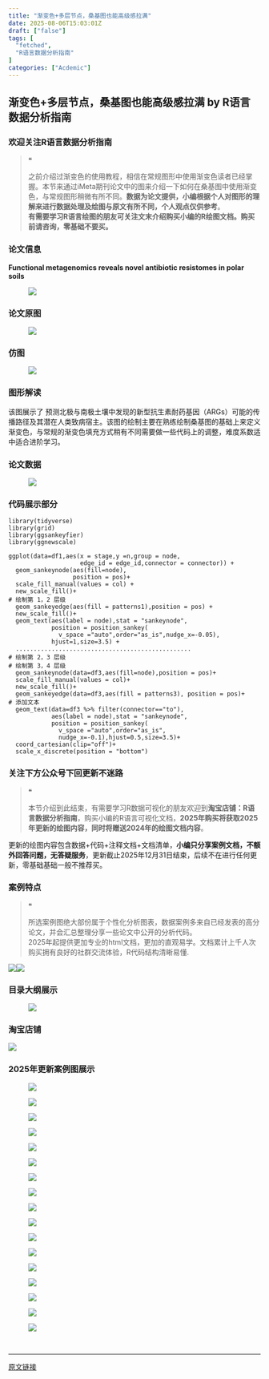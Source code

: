 ```yaml
---
title: "渐变色+多层节点，桑基图也能高级感拉满"
date: 2025-08-06T15:03:01Z
draft: ["false"]
tags: [
  "fetched",
  "R语言数据分析指南"
]
categories: ["Acdemic"]
---
```

渐变色+多层节点，桑基图也能高级感拉满 by R语言数据分析指南
------
<div><section data-tool="mdnice编辑器" data-website="https://www.mdnice.com" data-pm-slice="0 0 []"><h3 data-cacheurl="" data-remoteid="" data-tool="mdnice编辑器"><span></span><span><span leaf="">欢迎关注R语言数据分析指南</span></span><span></span></h3><blockquote><span><span leaf="">❝</span></span><p><span leaf="">之前介绍过渐变色的使用教程，相信在常规图形中使用渐变色读者已经掌握。本节来通过iMeta期刊论文中的图来介绍一下如何在桑基图中使用渐变色，与常规图形稍微有所不同。</span><strong><span leaf="">数据为论文提供，小编根据个人对图形的理解来进行数据处理及绘图与原文有所不同，个人观点仅供参考</span></strong><span leaf="">。</span><span leaf=""><br></span><strong><span leaf="">有需要学习R语言绘图的朋友可关注文末介绍购买小编的R绘图文档。购买前请咨询，零基础不要买。</span></strong></p></blockquote><h3 data-cacheurl="" data-remoteid="" data-tool="mdnice编辑器"><span></span><span><span leaf="">论文信息</span></span><span></span></h3><p data-tool="mdnice编辑器"><strong><span leaf="">Functional metagenomics reveals novel antibiotic resistomes in polar soils</span></strong></p><figure data-tool="mdnice编辑器"><span leaf=""><img data-src="https://mmbiz.qpic.cn/mmbiz_png/EibnicgwScTAbZ5AriaeXmbK3k3vCdYicicunp1OLQW2aIyz7nfVvk79eHYBmEkVx3C0XMwAE0IrDMdA89v5CRPPFnw/640?wx_fmt=png&amp;from=appmsg" data-ratio="0.4361111111111111" data-type="png" data-w="1080" data-imgfileid="100049597" src="https://mmbiz.qpic.cn/mmbiz_png/EibnicgwScTAbZ5AriaeXmbK3k3vCdYicicunp1OLQW2aIyz7nfVvk79eHYBmEkVx3C0XMwAE0IrDMdA89v5CRPPFnw/640?wx_fmt=png&amp;from=appmsg"></span></figure><h3 data-cacheurl="" data-remoteid="" data-tool="mdnice编辑器"><span></span><span><span leaf="">论文原图</span></span><span></span></h3><figure data-tool="mdnice编辑器"><span leaf=""><img data-src="https://mmbiz.qpic.cn/mmbiz_png/EibnicgwScTAbZ5AriaeXmbK3k3vCdYicicunia0CBCp0VK7biaicznkrGsFoKoP6a0n8sHWiafY9xY37cTnoKc9aEepEVQ/640?wx_fmt=png&amp;from=appmsg" data-ratio="0.8069815195071869" data-type="png" data-w="974" data-imgfileid="100049598" src="https://mmbiz.qpic.cn/mmbiz_png/EibnicgwScTAbZ5AriaeXmbK3k3vCdYicicunia0CBCp0VK7biaicznkrGsFoKoP6a0n8sHWiafY9xY37cTnoKc9aEepEVQ/640?wx_fmt=png&amp;from=appmsg"></span></figure><h3 data-cacheurl="" data-remoteid="" data-tool="mdnice编辑器"><span></span><span><span leaf="">仿图</span></span><span></span></h3><figure data-tool="mdnice编辑器"><span leaf=""><img data-src="https://mmbiz.qpic.cn/mmbiz_png/EibnicgwScTAbZ5AriaeXmbK3k3vCdYicicunH0ia4HwcATN3UzExzcwjGyI9Qc6ia7MCsVkDknXoaqkzy7N0UibHMEFgw/640?wx_fmt=png&amp;from=appmsg" data-ratio="0.5648148148148148" data-type="png" data-w="1080" data-imgfileid="100049596" src="https://mmbiz.qpic.cn/mmbiz_png/EibnicgwScTAbZ5AriaeXmbK3k3vCdYicicunH0ia4HwcATN3UzExzcwjGyI9Qc6ia7MCsVkDknXoaqkzy7N0UibHMEFgw/640?wx_fmt=png&amp;from=appmsg"></span></figure><h3 data-cacheurl="" data-remoteid="" data-tool="mdnice编辑器"><span></span><span><span leaf="">图形解读</span></span><span></span></h3><p data-tool="mdnice编辑器"><span leaf="">该图展示了 预测北极与南极土壤中发现的新型抗生素耐药基因（ARGs）可能的传播路径及其潜在人类致病宿主。该图的绘制主要在熟练绘制桑基图的基础上来定义渐变色，与常规的渐变色填充方式稍有不同需要做一些代码上的调整，难度系数适中适合进阶学习。</span></p><h3 data-cacheurl="" data-remoteid="" data-tool="mdnice编辑器"><span></span><span><span leaf="">论文数据</span></span><span></span></h3><figure data-tool="mdnice编辑器"><span leaf=""><img data-imgfileid="100049599" data-ratio="0.7472222222222222" data-src="https://mmbiz.qpic.cn/mmbiz_png/EibnicgwScTAbZ5AriaeXmbK3k3vCdYicicundIeJa8bFOicCHDexqTLtqhJMv3313NVOdC0OMFxANiaB1XAKGy4eEibtg/640?wx_fmt=png&amp;from=appmsg" data-type="png" data-w="1080" src="https://mmbiz.qpic.cn/mmbiz_png/EibnicgwScTAbZ5AriaeXmbK3k3vCdYicicundIeJa8bFOicCHDexqTLtqhJMv3313NVOdC0OMFxANiaB1XAKGy4eEibtg/640?wx_fmt=png&amp;from=appmsg"></span></figure><h3 data-cacheurl="" data-remoteid="" data-tool="mdnice编辑器"><span></span><span><span leaf="">代码展示部分</span></span><span></span></h3><pre data-tool="mdnice编辑器"><span data-cacheurl="" data-remoteid=""></span><code><span><span leaf="">library</span></span><span leaf="">(tidyverse)</span><span leaf=""><br></span><span><span leaf="">library</span></span><span leaf="">(grid)</span><span leaf=""><br></span><span><span leaf="">library</span></span><span leaf="">(ggsankeyfier) </span><span leaf=""><br></span><span><span leaf="">library</span></span><span leaf="">(ggnewscale)</span><span leaf=""><br></span><span leaf=""><br></span><span leaf="">ggplot(data=df1,aes(x = stage,y =n,group = node,</span><span leaf=""><br></span><span leaf="">                    edge_id = edge_id,connector = connector)) +</span><span leaf=""><br></span><span leaf="">  geom_sankeynode(aes(fill=node),</span><span leaf=""><br></span><span leaf="">                  position = pos)+</span><span leaf=""><br></span><span leaf="">  scale_fill_manual(values = col) +</span><span leaf=""><br></span><span leaf="">  new_scale_fill()+</span><span leaf=""><br></span><span><span leaf=""># 绘制第 1，2 层级</span></span><span leaf=""><br></span><span leaf="">  geom_sankeyedge(aes(fill = patterns1),position = pos) +</span><span leaf=""><br></span><span leaf="">  new_scale_fill()+</span><span leaf=""><br></span><span leaf="">  geom_text(aes(label = node),stat = </span><span><span leaf="">"sankeynode"</span></span><span leaf="">,</span><span leaf=""><br></span><span leaf="">            position = position_sankey(</span><span leaf=""><br></span><span leaf="">              v_space =</span><span><span leaf="">"auto"</span></span><span leaf="">,order=</span><span><span leaf="">"as_is"</span></span><span leaf="">,nudge_x=-</span><span><span leaf="">0.05</span></span><span leaf="">),</span><span leaf=""><br></span><span leaf="">            hjust=</span><span><span leaf="">1</span></span><span leaf="">,size=</span><span><span leaf="">3.5</span></span><span leaf="">) +</span><span leaf=""><br></span><span leaf="">  .................................................</span><span leaf=""><br></span><span><span leaf=""># 绘制第 2，3 层级</span></span><span leaf=""><br></span><span><span leaf=""># 绘制第 3，4 层级</span></span><span leaf=""><br></span><span leaf="">  geom_sankeynode(data=df3,aes(fill=node),position = pos)+</span><span leaf=""><br></span><span leaf="">  scale_fill_manual(values = col)+</span><span leaf=""><br></span><span leaf="">  new_scale_fill()+</span><span leaf=""><br></span><span leaf="">  geom_sankeyedge(data=df3,aes(fill = patterns3), position = pos)+</span><span leaf=""><br></span><span><span leaf=""># 添加文本</span></span><span leaf=""><br></span><span leaf="">  geom_text(data=df3 %&gt;% filter(connector==</span><span><span leaf="">"to"</span></span><span leaf="">),</span><span leaf=""><br></span><span leaf="">            aes(label = node),stat = </span><span><span leaf="">"sankeynode"</span></span><span leaf="">,</span><span leaf=""><br></span><span leaf="">            position = position_sankey(</span><span leaf=""><br></span><span leaf="">              v_space =</span><span><span leaf="">"auto"</span></span><span leaf="">,order=</span><span><span leaf="">"as_is"</span></span><span leaf="">,</span><span leaf=""><br></span><span leaf="">              nudge_x=-</span><span><span leaf="">0.1</span></span><span leaf="">),hjust=</span><span><span leaf="">0.5</span></span><span leaf="">,size=</span><span><span leaf="">3.5</span></span><span leaf="">)+</span><span leaf=""><br></span><span leaf="">  coord_cartesian(clip=</span><span><span leaf="">"off"</span></span><span leaf="">)+</span><span leaf=""><br></span><span leaf="">  scale_x_discrete(position = </span><span><span leaf="">"bottom"</span></span><span leaf="">)</span><span leaf=""><br></span></code></pre><h3 data-cacheurl="" data-remoteid="" data-tool="mdnice编辑器"><span></span><span><span leaf="">关注下方公众号下回更新不迷路</span></span><span></span></h3><section nodeleaf=""><mp-common-profile data-pluginname="mpprofile" data-nickname="R语言数据分析指南" data-alias="YanJANtwo" data-from="0" data-headimg="http://mmbiz.qpic.cn/mmbiz_png/EibnicgwScTAZF0rpeZII9Ltl26VbVagriczTria1fib3XgjwwHEHFjPzkmGpqWDVVHBSzhENictUM2iavAKiaM5lc9USw/0?wx_fmt=png" data-signature="R语言重症爱好者，喜欢绘制各种精美的图表，喜欢的小伙伴可以关注我，跟我一起学习" data-id="Mzg3MzQzNTYzMw==" data-is_biz_ban="0" data-service_type="1" data-verify_status="0"></mp-common-profile></section><blockquote><span><span leaf="">❝</span></span><p><span leaf="">本节介绍到此结束，有需要学习R数据可视化的朋友欢迎到</span><strong><span leaf="">淘宝店铺：R语言数据分析指南</span></strong><span leaf="">，购买小编的R语言可视化文档，</span><strong><span leaf="">2025年购买将获取2025年更新的绘图内容，同时将赠送2024年的绘图文档内容</span></strong><span leaf="">。</span></p></blockquote><p data-tool="mdnice编辑器"><span leaf="">更新的绘图内容包含数据+代码+注释文档+文档清单，</span><strong><span leaf="">小编只分享案例文档，不额外回答问题，无答疑服务</span></strong><span leaf="">，更新截止2025年12月31日结束，后续不在进行任何更新，零基础基础一般不推荐买。</span></p><h3 data-cacheurl="" data-remoteid="" data-tool="mdnice编辑器"><span></span><span><span leaf="">案例特点</span></span><span></span></h3><blockquote><span><span leaf="">❝</span></span><p><span leaf="">所选案例图绝大部份属于个性化分析图表，数据案例多来自已经发表的高分论文，并会汇总整理分享一些论文中公开的分析代码。</span><span leaf=""><br></span><span leaf="">2025年起提供更加专业的html文档，更加的直观易学。文档累计上千人次购买拥有良好的社群交流体验，R代码结构清晰易懂.</span></p></blockquote><p data-tool="mdnice编辑器"><span leaf=""><img data-src="https://mmbiz.qpic.cn/mmbiz_png/EibnicgwScTAbZ5AriaeXmbK3k3vCdYicicun1n74dMcpMWSwfvS8NErQfLF6H5iaibVcOLKTjhN102gVLnnoHITKKrEg/640?wx_fmt=png&amp;from=appmsg" data-ratio="0.9481481481481482" data-type="png" data-w="1080" data-imgfileid="100049600" src="https://mmbiz.qpic.cn/mmbiz_png/EibnicgwScTAbZ5AriaeXmbK3k3vCdYicicun1n74dMcpMWSwfvS8NErQfLF6H5iaibVcOLKTjhN102gVLnnoHITKKrEg/640?wx_fmt=png&amp;from=appmsg"><img data-src="https://mmbiz.qpic.cn/mmbiz_png/EibnicgwScTAbZ5AriaeXmbK3k3vCdYicicun4pibrQQqUcFrWgyQmdicZqZCKAfcDlpxG591XJCDQgHhHpuk3p6XXNuA/640?wx_fmt=png&amp;from=appmsg" data-ratio="0.8712962962962963" data-type="png" data-w="1080" data-imgfileid="100049605" src="https://mmbiz.qpic.cn/mmbiz_png/EibnicgwScTAbZ5AriaeXmbK3k3vCdYicicun4pibrQQqUcFrWgyQmdicZqZCKAfcDlpxG591XJCDQgHhHpuk3p6XXNuA/640?wx_fmt=png&amp;from=appmsg"></span></p><h3 data-cacheurl="" data-remoteid="" data-tool="mdnice编辑器"><span></span><span><span leaf="">目录大纲展示</span></span><span></span></h3><figure data-tool="mdnice编辑器"><span leaf=""><img data-imgfileid="100049602" data-ratio="0.5324074074074074" data-src="https://mmbiz.qpic.cn/mmbiz_png/EibnicgwScTAbZ5AriaeXmbK3k3vCdYicicuntxOOIv1M8qr9JaYwrwDkFl8QJl9oicl4mXLDiax0r20bpOTcNd1OiaFsQ/640?wx_fmt=png&amp;from=appmsg" data-type="png" data-w="1080" src="https://mmbiz.qpic.cn/mmbiz_png/EibnicgwScTAbZ5AriaeXmbK3k3vCdYicicuntxOOIv1M8qr9JaYwrwDkFl8QJl9oicl4mXLDiax0r20bpOTcNd1OiaFsQ/640?wx_fmt=png&amp;from=appmsg"></span></figure><h3 data-cacheurl="" data-remoteid="" data-tool="mdnice编辑器"><span></span><span><span leaf="">淘宝店铺</span></span><span></span></h3><section nodeleaf=""><img data-imgfileid="100019415" data-ratio="1.0210420841683367" data-s="300,640" data-src="https://mmbiz.qpic.cn/mmbiz_jpg/EibnicgwScTAbvhPDLGT8NaialEsht92PTYNJWpmVLfoYGic1uha5FyBrDCibibZCLjiazgvpT1XcdwibfVywD2el0VAgg/640?wx_fmt=jpeg" data-type="jpeg" data-w="998" type="block" src="https://mmbiz.qpic.cn/mmbiz_jpg/EibnicgwScTAbvhPDLGT8NaialEsht92PTYNJWpmVLfoYGic1uha5FyBrDCibibZCLjiazgvpT1XcdwibfVywD2el0VAgg/640?wx_fmt=jpeg"></section><h3 data-cacheurl="" data-remoteid="" data-tool="mdnice编辑器"><span></span><span><span leaf="">2025年更新案例图展示</span></span><span></span></h3><figure data-tool="mdnice编辑器"><span leaf=""><img data-src="https://mmbiz.qpic.cn/mmbiz_png/EibnicgwScTAbZ5AriaeXmbK3k3vCdYicicunhuIHImFiadHmKiaPuL2Dog8kY3kNzZFxPV4gMPf95pHlRLHqFTu4aHQg/640?wx_fmt=png&amp;from=appmsg" data-ratio="0.4064814814814815" data-type="png" data-w="1080" data-imgfileid="100049604" src="https://mmbiz.qpic.cn/mmbiz_png/EibnicgwScTAbZ5AriaeXmbK3k3vCdYicicunhuIHImFiadHmKiaPuL2Dog8kY3kNzZFxPV4gMPf95pHlRLHqFTu4aHQg/640?wx_fmt=png&amp;from=appmsg"></span></figure><figure data-tool="mdnice编辑器"><span leaf=""><img data-src="https://mmbiz.qpic.cn/mmbiz_jpg/EibnicgwScTAbZ5AriaeXmbK3k3vCdYicicun2NH8C7wcyhbiaib8xn6FPVZfdl6V3VpufjDBNE07Jk1U8wOkBBL2DXpw/640?wx_fmt=jpeg&amp;from=appmsg" data-ratio="0.4166666666666667" data-type="jpeg" data-w="1080" data-imgfileid="100049601" src="https://mmbiz.qpic.cn/mmbiz_jpg/EibnicgwScTAbZ5AriaeXmbK3k3vCdYicicun2NH8C7wcyhbiaib8xn6FPVZfdl6V3VpufjDBNE07Jk1U8wOkBBL2DXpw/640?wx_fmt=jpeg&amp;from=appmsg"></span></figure><figure data-tool="mdnice编辑器"><span leaf=""><img data-src="https://mmbiz.qpic.cn/mmbiz_jpg/EibnicgwScTAbZ5AriaeXmbK3k3vCdYicicunChowobNKN3VvGqLZM4iaEeiadZZC4XGK7KHTPKWnhQ1MAV2aIUdV3eUQ/640?wx_fmt=jpeg&amp;from=appmsg" data-ratio="0.4222222222222222" data-type="jpeg" data-w="1080" data-imgfileid="100049603" src="https://mmbiz.qpic.cn/mmbiz_jpg/EibnicgwScTAbZ5AriaeXmbK3k3vCdYicicunChowobNKN3VvGqLZM4iaEeiadZZC4XGK7KHTPKWnhQ1MAV2aIUdV3eUQ/640?wx_fmt=jpeg&amp;from=appmsg"></span></figure><figure data-tool="mdnice编辑器"><span leaf=""><img data-src="https://mmbiz.qpic.cn/mmbiz_jpg/EibnicgwScTAbZ5AriaeXmbK3k3vCdYicicuna5E2kRHESyc5dRuf51wicqsdyhialfO0AQiaV1s2XGtc5gtPDoYlFV8pw/640?wx_fmt=jpeg&amp;from=appmsg" data-ratio="0.4185185185185185" data-type="jpeg" data-w="1080" data-imgfileid="100049610" src="https://mmbiz.qpic.cn/mmbiz_jpg/EibnicgwScTAbZ5AriaeXmbK3k3vCdYicicuna5E2kRHESyc5dRuf51wicqsdyhialfO0AQiaV1s2XGtc5gtPDoYlFV8pw/640?wx_fmt=jpeg&amp;from=appmsg"></span></figure><figure data-tool="mdnice编辑器"><span leaf=""><img data-src="https://mmbiz.qpic.cn/mmbiz_jpg/EibnicgwScTAbZ5AriaeXmbK3k3vCdYicicunDCLG0I77ZNduwbszdzG8RVS4Vn0soiaoWfMjeI7ubq1ziaktIhdjnLicA/640?wx_fmt=jpeg&amp;from=appmsg" data-ratio="0.44351851851851853" data-type="jpeg" data-w="1080" data-imgfileid="100049608" src="https://mmbiz.qpic.cn/mmbiz_jpg/EibnicgwScTAbZ5AriaeXmbK3k3vCdYicicunDCLG0I77ZNduwbszdzG8RVS4Vn0soiaoWfMjeI7ubq1ziaktIhdjnLicA/640?wx_fmt=jpeg&amp;from=appmsg"></span></figure><figure data-tool="mdnice编辑器"><span leaf=""><img data-src="https://mmbiz.qpic.cn/mmbiz_jpg/EibnicgwScTAbZ5AriaeXmbK3k3vCdYicicunMicvemThf365sDPTzU6nuaRUlPSLOBicx8AfBgQkZzswep4Qu7ibIiakJA/640?wx_fmt=jpeg&amp;from=appmsg" data-ratio="0.5148148148148148" data-type="jpeg" data-w="1080" data-imgfileid="100049609" src="https://mmbiz.qpic.cn/mmbiz_jpg/EibnicgwScTAbZ5AriaeXmbK3k3vCdYicicunMicvemThf365sDPTzU6nuaRUlPSLOBicx8AfBgQkZzswep4Qu7ibIiakJA/640?wx_fmt=jpeg&amp;from=appmsg"></span></figure><figure data-tool="mdnice编辑器"><span leaf=""><img data-src="https://mmbiz.qpic.cn/mmbiz_jpg/EibnicgwScTAbZ5AriaeXmbK3k3vCdYicicunm9PVTBFUBuLteIibSLf3sUbsyvI9z8B95ckkicomY5uU00ia3UdYe9kaQ/640?wx_fmt=jpeg&amp;from=appmsg" data-ratio="0.41944444444444445" data-type="jpeg" data-w="1080" data-imgfileid="100049607" src="https://mmbiz.qpic.cn/mmbiz_jpg/EibnicgwScTAbZ5AriaeXmbK3k3vCdYicicunm9PVTBFUBuLteIibSLf3sUbsyvI9z8B95ckkicomY5uU00ia3UdYe9kaQ/640?wx_fmt=jpeg&amp;from=appmsg"></span></figure><figure data-tool="mdnice编辑器"><span leaf=""><img data-src="https://mmbiz.qpic.cn/mmbiz_jpg/EibnicgwScTAbZ5AriaeXmbK3k3vCdYicicunhTh523PqLOJdx9pZTd77WHnIrYY9Js5Ko0cA9mXicP34QGgN6RVcicibA/640?wx_fmt=jpeg&amp;from=appmsg" data-ratio="0.45" data-type="jpeg" data-w="1080" data-imgfileid="100049611" src="https://mmbiz.qpic.cn/mmbiz_jpg/EibnicgwScTAbZ5AriaeXmbK3k3vCdYicicunhTh523PqLOJdx9pZTd77WHnIrYY9Js5Ko0cA9mXicP34QGgN6RVcicibA/640?wx_fmt=jpeg&amp;from=appmsg"></span></figure><figure data-tool="mdnice编辑器"><span leaf=""><img data-src="https://mmbiz.qpic.cn/mmbiz_jpg/EibnicgwScTAbZ5AriaeXmbK3k3vCdYicicunVyhiclurTUWP2BLadPx484jrC5Ks3WdiaSAjckkdov5So0XTAmhOkyxQ/640?wx_fmt=jpeg&amp;from=appmsg" data-ratio="0.4824074074074074" data-type="jpeg" data-w="1080" data-imgfileid="100049615" src="https://mmbiz.qpic.cn/mmbiz_jpg/EibnicgwScTAbZ5AriaeXmbK3k3vCdYicicunVyhiclurTUWP2BLadPx484jrC5Ks3WdiaSAjckkdov5So0XTAmhOkyxQ/640?wx_fmt=jpeg&amp;from=appmsg"></span></figure><figure data-tool="mdnice编辑器"><span leaf=""><img data-src="https://mmbiz.qpic.cn/mmbiz_jpg/EibnicgwScTAbZ5AriaeXmbK3k3vCdYicicunEhdic5qO2iczWWrFw53xkDEWHckhNs4Ry0ia6lOK5REfq4Q599Nicv9lTA/640?wx_fmt=jpeg&amp;from=appmsg" data-ratio="0.42777777777777776" data-type="jpeg" data-w="1080" data-imgfileid="100049613" src="https://mmbiz.qpic.cn/mmbiz_jpg/EibnicgwScTAbZ5AriaeXmbK3k3vCdYicicunEhdic5qO2iczWWrFw53xkDEWHckhNs4Ry0ia6lOK5REfq4Q599Nicv9lTA/640?wx_fmt=jpeg&amp;from=appmsg"></span></figure><figure data-tool="mdnice编辑器"><span leaf=""><img data-src="https://mmbiz.qpic.cn/mmbiz_jpg/EibnicgwScTAbZ5AriaeXmbK3k3vCdYicicunYrfhQWpcic5xRb5q1iacU5jZwEu3lblgFa5eK0AfQaryxDws7NRak42Q/640?wx_fmt=jpeg&amp;from=appmsg" data-ratio="0.41944444444444445" data-type="jpeg" data-w="1080" data-imgfileid="100049612" src="https://mmbiz.qpic.cn/mmbiz_jpg/EibnicgwScTAbZ5AriaeXmbK3k3vCdYicicunYrfhQWpcic5xRb5q1iacU5jZwEu3lblgFa5eK0AfQaryxDws7NRak42Q/640?wx_fmt=jpeg&amp;from=appmsg"></span></figure><figure data-tool="mdnice编辑器"><span leaf=""><img data-src="https://mmbiz.qpic.cn/mmbiz_jpg/EibnicgwScTAbZ5AriaeXmbK3k3vCdYicicunOkxKpxtWiaJ1xBibBIaotJqJUlKsGpfILvrWrCGC4LBV6eBia20CN5sfQ/640?wx_fmt=jpeg&amp;from=appmsg" data-ratio="0.4287037037037037" data-type="jpeg" data-w="1080" data-imgfileid="100049614" src="https://mmbiz.qpic.cn/mmbiz_jpg/EibnicgwScTAbZ5AriaeXmbK3k3vCdYicicunOkxKpxtWiaJ1xBibBIaotJqJUlKsGpfILvrWrCGC4LBV6eBia20CN5sfQ/640?wx_fmt=jpeg&amp;from=appmsg"></span></figure><figure data-tool="mdnice编辑器"><span leaf=""><img data-src="https://mmbiz.qpic.cn/mmbiz_jpg/EibnicgwScTAbZ5AriaeXmbK3k3vCdYicicunZHtmkST8Vfd6CcKQtghsWNtibhSD18dgoxHWGj5XLcLULx8lEl4HzTg/640?wx_fmt=jpeg&amp;from=appmsg" data-ratio="0.42592592592592593" data-type="jpeg" data-w="1080" data-imgfileid="100049616" src="https://mmbiz.qpic.cn/mmbiz_jpg/EibnicgwScTAbZ5AriaeXmbK3k3vCdYicicunZHtmkST8Vfd6CcKQtghsWNtibhSD18dgoxHWGj5XLcLULx8lEl4HzTg/640?wx_fmt=jpeg&amp;from=appmsg"></span></figure><figure data-tool="mdnice编辑器"><span leaf=""><img data-src="https://mmbiz.qpic.cn/mmbiz_jpg/EibnicgwScTAbZ5AriaeXmbK3k3vCdYicicunXYyHOezcqtTwyUKicFGoXNmLemPPByKafF2UQlLMIKd0RgDn6YINoJA/640?wx_fmt=jpeg&amp;from=appmsg" data-ratio="0.4212962962962963" data-type="jpeg" data-w="1080" data-imgfileid="100049621" src="https://mmbiz.qpic.cn/mmbiz_jpg/EibnicgwScTAbZ5AriaeXmbK3k3vCdYicicunXYyHOezcqtTwyUKicFGoXNmLemPPByKafF2UQlLMIKd0RgDn6YINoJA/640?wx_fmt=jpeg&amp;from=appmsg"></span></figure><figure data-tool="mdnice编辑器"><span leaf=""><img data-src="https://mmbiz.qpic.cn/mmbiz_png/EibnicgwScTAbZ5AriaeXmbK3k3vCdYicicun9TtqPEc0ced9AesDLTQRicu0HskK3Asw5NYoccNnEsYCO1rAoMVtKVg/640?wx_fmt=png&amp;from=appmsg" data-ratio="0.4255555555555556" data-type="png" data-w="900" data-imgfileid="100049618" src="https://mmbiz.qpic.cn/mmbiz_png/EibnicgwScTAbZ5AriaeXmbK3k3vCdYicicun9TtqPEc0ced9AesDLTQRicu0HskK3Asw5NYoccNnEsYCO1rAoMVtKVg/640?wx_fmt=png&amp;from=appmsg"></span></figure><figure data-tool="mdnice编辑器"><span leaf=""><img data-src="https://mmbiz.qpic.cn/mmbiz_png/EibnicgwScTAbZ5AriaeXmbK3k3vCdYicicunp4f4QpCx98Ert7d0ia1kGKReszL7ApEiaZ3nt958Wb6iaD1bZEicfvsvCQ/640?wx_fmt=png&amp;from=appmsg" data-ratio="0.4255555555555556" data-type="png" data-w="900" data-imgfileid="100049620" src="https://mmbiz.qpic.cn/mmbiz_png/EibnicgwScTAbZ5AriaeXmbK3k3vCdYicicunp4f4QpCx98Ert7d0ia1kGKReszL7ApEiaZ3nt958Wb6iaD1bZEicfvsvCQ/640?wx_fmt=png&amp;from=appmsg"></span></figure><figure data-tool="mdnice编辑器"><span leaf=""><img data-imgfileid="100049619" data-ratio="0.4255555555555556" data-src="https://mmbiz.qpic.cn/mmbiz_png/EibnicgwScTAbZ5AriaeXmbK3k3vCdYicicun0NL5y6ibmKflKMribU78icTeb30IM6b0ibrUNW4Gueb1MklV6ibPlZNCjNA/640?wx_fmt=png&amp;from=appmsg" data-type="png" data-w="900" src="https://mmbiz.qpic.cn/mmbiz_png/EibnicgwScTAbZ5AriaeXmbK3k3vCdYicicun0NL5y6ibmKflKMribU78icTeb30IM6b0ibrUNW4Gueb1MklV6ibPlZNCjNA/640?wx_fmt=png&amp;from=appmsg"></span></figure></section><section><span leaf=""><br></span></section><p><mp-style-type data-value="3"></mp-style-type></p></div>  
<hr>
<a href="https://mp.weixin.qq.com/s/TsxejTw5RxBchme6nkBWug",target="_blank" rel="noopener noreferrer">原文链接</a>
